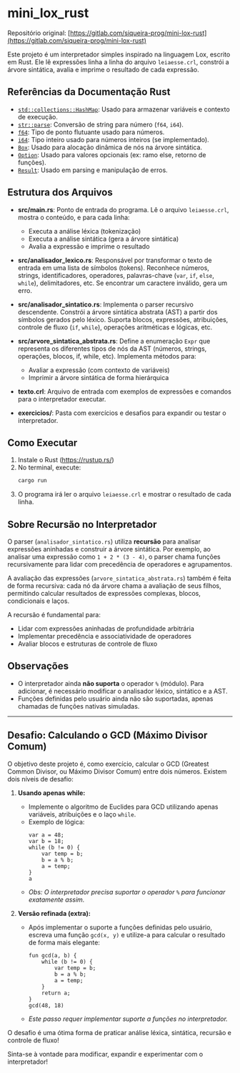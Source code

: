 
# mini_lox_rust

Repositório original: [https://gitlab.com/siqueira-prog/mini-lox-rust](https://gitlab.com/siqueira-prog/mini-lox-rust)

Este projeto é um interpretador simples inspirado na linguagem Lox, escrito em
Rust. Ele lê expressões linha a linha do arquivo `leiaesse.crl`, constrói a
árvore sintática, avalia e imprime o resultado de cada expressão.

## Referências da Documentação Rust

- [`std::collections::HashMap`](https://doc.rust-lang.org/std/collections/struct.HashMap.html):
  Usado para armazenar variáveis e contexto de execução.
- [`str::parse`](https://doc.rust-lang.org/std/primitive.str.html#method.parse):
  Conversão de string para número (`f64`, `i64`).
- [`f64`](https://doc.rust-lang.org/std/primitive.f64.html): Tipo de ponto
  flutuante usado para números.
- [`i64`](https://doc.rust-lang.org/std/primitive.i64.html): Tipo inteiro usado
  para números inteiros (se implementado).
- [`Box`](https://doc.rust-lang.org/std/boxed/struct.Box.html): Usado para
  alocação dinâmica de nós na árvore sintática.
- [`Option`](https://doc.rust-lang.org/std/option/enum.Option.html): Usado para
  valores opcionais (ex: ramo else, retorno de funções).
- [`Result`](https://doc.rust-lang.org/std/result/enum.Result.html): Usado em
  parsing e manipulação de erros.

## Estrutura dos Arquivos

- **src/main.rs**: Ponto de entrada do programa. Lê o arquivo `leiaesse.crl`,
  mostra o conteúdo, e para cada linha:
  - Executa a análise léxica (tokenização)
  - Executa a análise sintática (gera a árvore sintática)
  - Avalia a expressão e imprime o resultado

- **src/analisador_lexico.rs**: Responsável por transformar o texto de entrada
  em uma lista de símbolos (tokens). Reconhece números, strings,
  identificadores, operadores, palavras-chave (`var`, `if`, `else`, `while`),
  delimitadores, etc. Se encontrar um caractere inválido, gera um erro.

- **src/analisador_sintatico.rs**: Implementa o parser recursivo descendente.
  Constrói a árvore sintática abstrata (AST) a partir dos símbolos gerados pelo
  léxico. Suporta blocos, expressões, atribuições, controle de fluxo (`if`,
  `while`), operações aritméticas e lógicas, etc.

- **src/arvore_sintatica_abstrata.rs**: Define a enumeração `Expr` que
  representa os diferentes tipos de nós da AST (números, strings, operações,
  blocos, if, while, etc). Implementa métodos para:
  - Avaliar a expressão (com contexto de variáveis)
  - Imprimir a árvore sintática de forma hierárquica

- **texto.crl**: Arquivo de entrada com exemplos de expressões e comandos para o
  interpretador executar.

- **exercicios/**: Pasta com exercícios e desafios para expandir ou testar o
  interpretador.

## Como Executar

1. Instale o Rust (https://rustup.rs/)
2. No terminal, execute:
   ```sh
   cargo run
   ```
3. O programa irá ler o arquivo `leiaesse.crl` e mostrar o resultado de cada
   linha.

## Sobre Recursão no Interpretador

O parser (`analisador_sintatico.rs`) utiliza **recursão** para analisar
expressões aninhadas e construir a árvore sintática. Por exemplo, ao analisar
uma expressão como `1 + 2 * (3 - 4)`, o parser chama funções recursivamente para
lidar com precedência de operadores e agrupamentos.

A avaliação das expressões (`arvore_sintatica_abstrata.rs`) também é feita de
forma recursiva: cada nó da árvore chama a avaliação de seus filhos, permitindo
calcular resultados de expressões complexas, blocos, condicionais e laços.

A recursão é fundamental para:

- Lidar com expressões aninhadas de profundidade arbitrária
- Implementar precedência e associatividade de operadores
- Avaliar blocos e estruturas de controle de fluxo

## Observações

- O interpretador ainda **não suporta** o operador `%` (módulo). Para adicionar,
  é necessário modificar o analisador léxico, sintático e a AST.
- Funções definidas pelo usuário ainda não são suportadas, apenas chamadas de
  funções nativas simuladas.

---

## Desafio: Calculando o GCD (Máximo Divisor Comum)

O objetivo deste projeto é, como exercício, calcular o GCD (Greatest Common
Divisor, ou Máximo Divisor Comum) entre dois números. Existem dois níveis de
desafio:

1. **Usando apenas while:**
   - Implemente o algoritmo de Euclides para GCD utilizando apenas variáveis,
     atribuições e o laço `while`.
   - Exemplo de lógica:
     ```
     var a = 48;
     var b = 18;
     while (b != 0) {
         var temp = b;
         b = a % b;
         a = temp;
     }
     a
     ```
   - _Obs: O interpretador precisa suportar o operador `%` para funcionar
     exatamente assim._

2. **Versão refinada (extra):**
   - Após implementar o suporte a funções definidas pelo usuário, escreva uma
     função `gcd(x, y)` e utilize-a para calcular o resultado de forma mais
     elegante:
     ```
     fun gcd(a, b) {
         while (b != 0) {
             var temp = b;
             b = a % b;
             a = temp;
         }
         return a;
     }
     gcd(48, 18)
     ```
   - _Este passo requer implementar suporte a funções no interpretador._

O desafio é uma ótima forma de praticar análise léxica, sintática, recursão e
controle de fluxo!

Sinta-se à vontade para modificar, expandir e experimentar com o interpretador!
